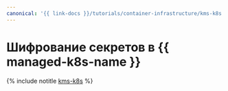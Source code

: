 ```yaml
---
canonical: '{{ link-docs }}/tutorials/container-infrastructure/kms-k8s'
---
```


# Шифрование секретов в {{ managed-k8s-name }}

{% include notitle [kms-k8s](../../_tutorials/containers/kms-k8s.md) %}